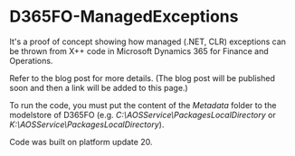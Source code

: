 # D365FO-ManagedExceptions

It's a proof of concept showing how managed (.NET, CLR) exceptions can be thrown from X++ code in Microsoft Dynamics 365 for Finance and Operations.

Refer to the blog post for more details. (The blog post will be published soon and then a link will be added to this page.)

To run the code, you must put the content of the *Metadata* folder to the modelstore of D365FO (e.g. *C:\AOSService\PackagesLocalDirectory* or *K:\AOSService\PackagesLocalDirectory*).

Code was built on platform update 20.
